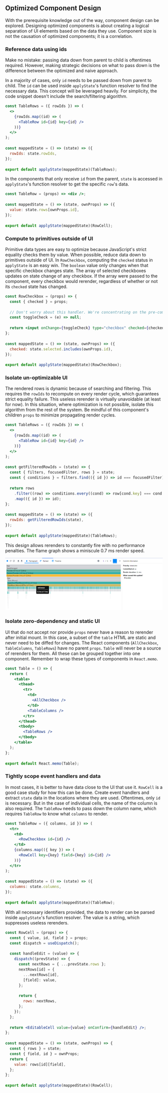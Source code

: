 ## Optimized Component Design

With the prerequisite knowledge out of the way, component design can be explored. Designing optimized components is about creating a logical separation of UI elements based on the data they use. Component size is not the causation of optimized components; it is a correlation.

### Reference data using ids

Make no mistake: passing data down from parent to child is oftentimes required. However, making strategic decisions on what to pass down is the difference between the optimized and naive approach.

In a majority of cases, only `id` needs to be passed down from parent to child. The `id` can be used inside `applyState`'s function resolver to find the necessary data. This concept will be leveraged heavily. For simplicity, the code snippet doesn't include the search/filtering algorithm.

```jsx
const TableRows = ({ rowIds }) => (
  <>
    {rowIds.map((id) => (
      <TableRow id={id} key={id} />
    ))}
  </>
);

const mappedState = () => (state) => ({
  rowIds: state.rowIds,
});

export default applyState(mappedState)(TableRows);
```

In the components that only receive `id` from the parent, `state` is accessed in `applyState`'s function resolver to get the specific `row`'s data.

```jsx
const TableRow = (props) => <div />;

const mappedState = () => (state, ownProps) => ({
  value: state.rows[ownProps.id],
});

export default applyState(mappedState)(RowCell);
```

### Compute to primitives outside of UI

Primitive data types are easy to optimize because JavaScript's strict equality checks them by value. When possible, reduce data down to primitives outside of UI. In `RowCheckbox`, computing the `checked` status in `applyState` is an easy win. The `boolean` value only changes when that specific checkbox changes state. The array of selected checkboxes updates on state change of any checkbox. If the array were passed to the component, every checkbox would rerender, regardless of whether or not its `checked` state has changed.

```jsx
const RowCheckbox = (props) => {
  const { checked } = props;

  // Don't worry about this handler. We're concentrating on the pre-computation aspect of this code snippet
  const toggleCheck = (e) => null;

  return <input onChange={toggleCheck} type="checkbox" checked={checked} />;
};

const mappedState = () => (state, ownProps) => ({
  checked: state.selected.includes(ownProps.id),
});

export default applyState(mappedState)(RowCheckbox);
```

### Isolate un-optimizable UI

The rendered rows is dynamic because of searching and filtering. This requires the `rowIds` to recompute on every render cycle, which guarantees strict equality failure. This useless rerender is virtually unavoidable (at least for now). In this situation, where optimization is not possible, isolate this algorithm from the rest of the system. Be mindful of this component's children `props` to minimize propagating render cycles.

```jsx
const TableRows = ({ rowIds }) => (
  <>
    {rowIds.map((id) => (
      <TableRow id={id} key={id} />
    ))}
  </>
);

const getFilteredRowIds = (state) => {
  const { filters, focusedFilter, rows } = state;
  const { conditions } = filters.find(({ id }) => id === focusedFilter);

  return rows
    .filter((row) => conditions.every((cond) => row[cond.key] === cond.value))
    .map(({ id }) => id);
};

const mappedState = () => (state) => ({
  rowIds: getFilteredRowIds(state),
});

export default applyState(mappedState)(TableRows);
```

This design allows rerenders to constantly fire with no performance penalties. The flame graph shows a miniscule 0.7 ms render speed.

![performance of click all checkbox using unoptimized app](../images/table-rows-rerender-overhead.png)

### Isolate zero-dependency and static UI

UI that do not accept nor provide `props` never have a reason to rerender after initial mount. In this case, a subset of the `table` HTML are static and never need to be diffed for changes. The React components (`AllCheckbox`, `TableColumns`, `TableRows`) have no parent `props`. `Table` will never be a source of rerenders for them. All these can be grouped together into one component. Remember to wrap these types of components in `React.memo`.

```jsx
const Table = () => {
  return (
    <table>
      <thead>
        <tr>
          <td>
            <AllCheckbox />
          </td>
          <TableColumns />
        </tr>
      </thead>
      <tbody>
        <TableRows />
      </tbody>
    </table>
  );
};

export default React.memo(Table);
```

### Tightly scope event handlers and data

In most cases, it is better to have data close to the UI that use it. `RowCell` is a good case study for how this can be done. Create event handlers and extract `state` data in the locations where they are used. Oftentimes, only `id` is necessary. But in the case of individual cells, the name of the column is also required. The `TableRow` needs to pass down the column name, which requires `TableRow` to know what `columns` to render.

```jsx
const TableRow = ({ columns, id }) => (
  <tr>
    <td>
      <RowCheckbox id={id} />
    </td>
    {columns.map(({ key }) => (
      <RowCell key={key} field={key} id={id} />
    ))}
  </tr>
);

const mappedState = () => (state) => ({
  columns: state.columns,
});

export default applyState(mappedState)(TableRow);
```

With all necessary identifiers provided, the data to render can be parsed inside `applyState`'s function resolver. The value is a string, which suppresses useless rerenders.

```jsx
const RowCell = (props) => {
  const { value, id, field } = props;
  const dispatch = useDispatch();

  const handleEdit = (value) => {
    dispatch((prevState) => {
      const nextRows = { ...prevState.rows };
      nextRows[id] = {
        ...nextRows[id],
        [field]: value,
      };

      return {
        rows: nextRows,
      };
    });
  };

  return <EditableCell value={value} onConfirm={handleEdit} />;
};

const mappedState = () => (state, ownProps) => {
  const { rows } = state;
  const { field, id } = ownProps;
  return {
    value: rows[id][field],
  };
};

export default applyState(mappedState)(RowCell);
```
